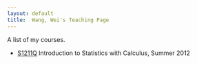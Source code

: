 ```yaml
---
layout: default
title:  Wang, Wei's Teaching Page
---
```

A list of my courses.

- [S1211Q](/teaching/s1211q) Introduction to Statistics with Calculus, Summer 2012
